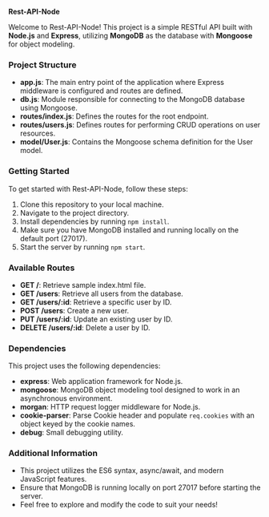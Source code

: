 **Rest-API-Node**

Welcome to Rest-API-Node! This project is a simple RESTful API built with **Node.js** and **Express**, utilizing **MongoDB** as the database with **Mongoose** for object modeling.

### Project Structure

- **app.js**: The main entry point of the application where Express middleware is configured and routes are defined.
- **db.js**: Module responsible for connecting to the MongoDB database using Mongoose.
- **routes/index.js**: Defines the routes for the root endpoint.
- **routes/users.js**: Defines routes for performing CRUD operations on user resources.
- **model/User.js**: Contains the Mongoose schema definition for the User model.

### Getting Started

To get started with Rest-API-Node, follow these steps:

1. Clone this repository to your local machine.
2. Navigate to the project directory.
3. Install dependencies by running `npm install`.
4. Make sure you have MongoDB installed and running locally on the default port (27017).
5. Start the server by running `npm start`.

### Available Routes

- **GET /**: Retrieve sample index.html file.
- **GET /users**: Retrieve all users from the database.
- **GET /users/:id**: Retrieve a specific user by ID.
- **POST /users**: Create a new user.
- **PUT /users/:id**: Update an existing user by ID.
- **DELETE /users/:id**: Delete a user by ID.

### Dependencies

This project uses the following dependencies:

- **express**: Web application framework for Node.js.
- **mongoose**: MongoDB object modeling tool designed to work in an asynchronous environment.
- **morgan**: HTTP request logger middleware for Node.js.
- **cookie-parser**: Parse Cookie header and populate `req.cookies` with an object keyed by the cookie names.
- **debug**: Small debugging utility.

### Additional Information

- This project utilizes the ES6 syntax, async/await, and modern JavaScript features.
- Ensure that MongoDB is running locally on port 27017 before starting the server.
- Feel free to explore and modify the code to suit your needs!

